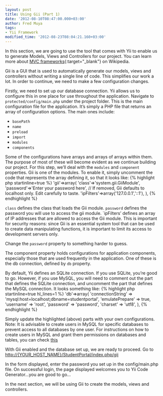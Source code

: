 ```yaml
---
layout: post
title: Using Gii (Part 1)
date: '2012-08-10T08:47:00.000+03:00'
author: Fred Muya
tags:
- Yii Framework
modified_time: '2012-08-23T08:04:21.160+03:00'
---
```


In this section, we are going to use the tool that comes with Yii to enable us to generate Models, Views and Controllers for our project. You can learn more about [MVC frameworks](http://en.wikipedia.org/wiki/Model%E2%80%93view%E2%80%93controller){:target="_blank"}  on Wikipedia.

Gii is a GUI that is used to automatically generate our models, views and controllers without writing a single line of code. This simplifies our work a lot. In order to continue, we need to make a few configuration changes.

Firstly, we need to set up our database connection. Yii allows us to configure this in one place for use throughout the application. Navigate to `protected/config/main.php` under the project folder. This is the main configuration file for the application. It’s simply a PHP file that returns an array of configuration options. The main ones include:

- `basePath`
- `name`
- `preload`
- `import`
- `modules`
- `components`

Some of the configurations have arrays and arrays of arrays within them. The purpose of most of these will become evident as we continue building our project. For this step, we’ll deal with the `modules` and `component` properties.
Gii is one of the modules. To enable it, simply uncomment the code that represents the array defining it, so that it looks like:
{% highlight php startinline=true %}
'gii'=>array(
 'class'=>'system.gii.GiiModule',
 'password'=>'Enter your password here',
 // If removed, Gii defaults to localhost only. Edit carefully to taste.
 'ipFilters'=>array('127.0.0.1','::1'),
),
{% endhighlight %}

`class` defines the class that loads the Gii module. `password` defines the password you will use to access the gii module. `ipFilters’ defines an array of IP addresses that are allowed to access the Gii module. This is important for security reasons: since Gii is an essential system tool that can be used to create data manipulating functions, it is important to limit its access to development servers only.

Change the `password` property to something harder to guess.

The component property holds configurations for application components, especially those that are used frequently in the application. One of these is the db connection, defined by `db` property.

By default, Yii defines an SQLite connection. If you use SQLite, you’re good to go. However, if you use MySQL, you will need to comment out the part that defines the SQLite connection, and uncomment the part that defines the MySQL connection. It looks something like:
{% highlight php startinline=true hl_lines=1 %}
'db'=>array(
  'connectionString' => 'mysql:host=localhost;dbname=studentportal',
  'emulatePrepare' => true,
  'username' => 'root',
  'password' => 'password',
  'charset' => 'utf8',
),
{% endhighlight %}

Simply update the highlighted (above) parts with your own configurations.
Note: It is advisable to create users in MySQL for specific databases to prevent access to all databases by one user. For instructions on how to create users in MySQL and grant them permissions on databases and tables, you can check [this](http://encore254.blogspot.com/2012/08/create-users-and-grants-in-mysql.html)

With Gii enabled and the database set up, we are ready to proceed. Go to [http://{YOUR_HOST_NAME}/StudentPortal/index.php/gii](http://localhost/StudentPortal/index.php/gii)

In the form displayed, enter the password you set up in the config/main.php file. On successful login, the page displayed welcomes you to Yii Code Generator...you are good to go...

In the next section, we will be using Gii to create the models, views and controllers.
